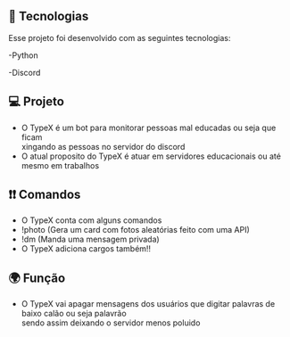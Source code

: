 ## 🚀 Tecnologias

Esse projeto foi desenvolvido com as seguintes tecnologias:

-Python

-Discord


## 💻 Projeto

- O TypeX é um bot para monitorar pessoas mal educadas ou seja que ficam <br> xingando as pessoas no servidor do discord
- O atual proposito do TypeX é atuar em servidores educacionais ou até mesmo em trabalhos


## ❗❗ Comandos

- O TypeX conta com alguns comandos
- !photo (Gera um card com fotos aleatórias feito com uma API)
- !dm (Manda uma mensagem privada)
- O TypeX adiciona cargos também!!

## 🌍 Função

- O TypeX vai apagar mensagens dos usuários que digitar palavras de baixo calão ou seja palavrão <br> sendo assim deixando o servidor menos poluido

